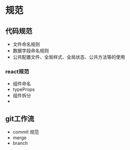 # 规范 #

## 代码规范 ##

- 文件命名规则
- 数据字段命名规则
- 公共配置文件、全局样式、全局状态、公共方法等的使用



### react规范 ###

- 组件命名
- typeProps
- 组件拆分
- 



## git工作流 ##

- commit 规范
- merge
- branch

